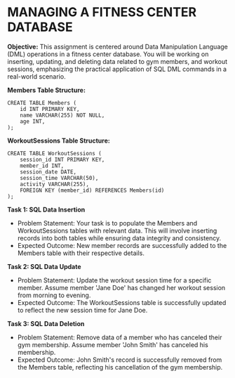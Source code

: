 # MANAGING A FITNESS CENTER DATABASE

**Objective:** This assignment is centered around Data Manipulation Language (DML) operations in a fitness center database. 
You will be working on inserting, updating, and deleting data related to gym members, and workout sessions, emphasizing the practical application of SQL DML commands in a real-world scenario.

**Members Table Structure:**
```
CREATE TABLE Members (
    id INT PRIMARY KEY,
    name VARCHAR(255) NOT NULL,
    age INT,
);
```

**WorkoutSessions Table Structure:**
```
CREATE TABLE WorkoutSessions (
    session_id INT PRIMARY KEY,
    member_id INT,
    session_date DATE,
    session_time VARCHAR(50),
    activity VARCHAR(255),
    FOREIGN KEY (member_id) REFERENCES Members(id)
);
```

**Task 1: SQL Data Insertion**
- Problem Statement: Your task is to populate the Members and WorkoutSessions tables with relevant data. This will involve inserting records into both tables while ensuring data integrity and consistency.
- Expected Outcome: New member records are successfully added to the Members table with their respective details.

**Task 2: SQL Data Update**
- Problem Statement: Update the workout session time for a specific member. Assume member 'Jane Doe' has changed her workout session from morning to evening.
- Expected Outcome: The WorkoutSessions table is successfully updated to reflect the new session time for Jane Doe.

**Task 3: SQL Data Deletion**
- Problem Statement: Remove data of a member who has canceled their gym membership. Assume member 'John Smith' has canceled his membership.
- Expected Outcome: John Smith's record is successfully removed from the Members table, reflecting his cancellation of the gym membership.
